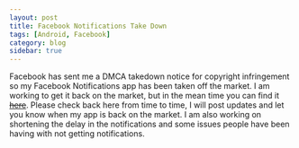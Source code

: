 ```yaml
---
layout: post
title: Facebook Notifications Take Down
tags: [Android, Facebook]
category: blog
sidebar: true
---
```

Facebook has sent me a DMCA takedown notice for copyright infringement so my Facebook Notifications
app has been taken off the market. I am working to get it back on the market, but in the mean time you can
find it [<del>here</del>](#). Please check back here from time to time, I will post updates and let you know
when my app is back on the market. I am also working on shortening the delay in the notifications
and some issues people have been having with not getting notifications.